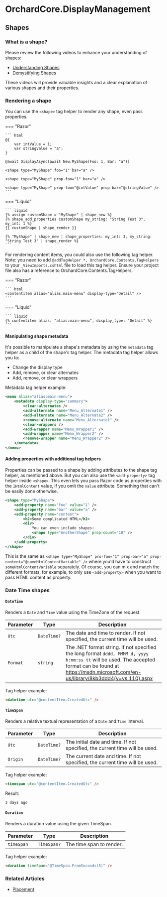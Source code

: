 # OrchardCore.DisplayManagement

## Shapes

### What is a shape?

Please review the following videos to enhance your understanding of shapes:

- [Understanding Shapes](https://youtu.be/gKLjtCIs4GU)
- [Demystifying Shapes](https://www.youtube.com/watch?v=yaZhKuD2qoI)

These videos will provide valuable insights and a clear explanation of various shapes and their properties.

### Rendering a shape

You can use the `<shape>` tag helper to render any shape, even pass properties.

=== "Razor"

    ``` html
    @{
        var intValue = 1;
        var stringValue = "a";
    }

    @await DisplayAsync(await New.MyShape(Foo: 1, Bar: "a"))

    <shape type="MyShape" foo="1" bar="a" />

    <shape type="MyShape" prop-foo="1" bar="a" />

    <shape type="MyShape" prop-foo="@intValue" prop-bar="@stringValue" />
    ```

=== "Liquid"

    ``` liquid
    {% assign customShape = "MyShape" | shape_new %}
    {% shape_add_properties customShape my_string: "String Test 3", my_int: 1 %}
    {{ customShape | shape_render }}

    {% "MyShape" | shape_new | shape_properties: my_int: 3, my_string: "String Test 3" | shape_render %}
    ```

For rendering content items, you could also use the following tag helper.
Note: you need to add `@addTagHelper *, OrchardCore.Contents.TagHelpers` to your `_ViewImports.cshtml` file to load this tag helper. Ensure your project file also has a reference to OrchardCore.Contents.TagHelpers.

=== "Razor"

    ``` html
    <contentitem alias="alias:main-menu" display-type="Detail" />
    ```

=== "Liquid"

    ``` liquid
    {% contentitem alias: "alias:main-menu", display_type: "Detail" %}
    ```

#### Manipulating shape metadata

It's possible to manipulate a shape's metadata by using the `metadata` tag helper as a child of the shape's tag helper. The metadata tag helper allows you to:

- Change the display type
- Add, remove, or clear alternates
- Add, remove, or clear wrappers

Metadata tag helper example:

```xml
<menu alias="alias:main-menu">
    <metadata display-type="summary">
        <clear-alternates />
        <add-alternate name="Menu_Alternate1" />
        <add-alternate name="Menu_Alternate2" />
        <remove-alternate name="Menu_Alternate1" />
        <clear-wrappers />
        <add-wrapper name="Menu_Wrapper1" />
        <add-wrapper name="Menu_Wrapper2" />
        <remove-wrapper name="Menu_Wrapper2" />
    </metadata>
</menu>
```

#### Adding properties with additional tag helpers

Properties can be passed to a shape by adding attributes to the shape tag helper, as mentioned above. But you can also use the `<add-property>` tag helper inside `<shape>`. This even lets you pass Razor code as properties with the `IHtmlContent` value, if you omit the `value` attribute. Something that can't be easily done otherwise.

```xml
<shape type="MyShape">
    <add-property name="foo" value="1" />
    <add-property name="bar" value="a" />
    <add-property name="content">
        <h2>Some complicated HTML</h2>
        <div>
            You can even include shapes:
            <shape type="AnotherShape" prop-count="10" />
        </div>
    </add-property>
</shape>
```

This is the same as `<shape type="MyShape" pro-foo="1" prop-bar="a" prop-content="@someHtmlContentVariable" />` where you'd have to construct `someHtmlContentVariable` separately. Of course, you can mix and match the different formats, for example, to only use `<add-property>` when you want to pass HTML content as property.

### Date Time shapes

#### `DateTime`

Renders a `Date` and `Time` value using the TimeZone of the request.

| Parameter | Type | Description |
| --------- | ---- |------------ |
| `Utc` | `DateTime?` | The date and time to render. If not specified, the current time will be used. |
| `Format` | `string` | The .NET format string. If not specified the long format `dddd, MMMM d, yyyy h:mm:ss tt` will be used. The accepted format can be found at <https://msdn.microsoft.com/en-us/library/8kb3ddd4(v=vs.110).aspx> |

Tag helper example:

```html
<datetime utc="@contentItem.CreatedUtc" />
```

#### `TimeSpan`

Renders a relative textual representation of a `Date` and `Time` interval.

| Parameter | Type | Description |
| --------- | ---- |------------ |
| `Utc` | `DateTime?` | The initial date and time. If not specified, the current time will be used. |
| `Origin` | `DateTime?` | The current date and time. If not specified, the current time will be used. |

Tag helper example:

```html
<timespan utc="@contentItem.CreatedUtc" />
```

Result:

```text
3 days ago
```

#### `Duration`

Renders a duration value using the given TimeSpan.

| Parameter | Type | Description |
| --------- | ---- |------------ |
| `timeSpan` | `TimeSpan?` | The time span to render. |

Tag helper example:

```html
<duration timeSpan="@TimeSpan.FromSeconds(5)" />
```

### Related Articles
- [Placement](../Placement/README.md)

